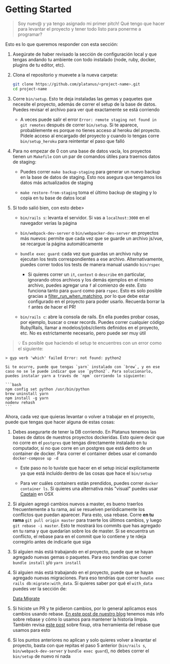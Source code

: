 # Getting Started

> Soy nuev@ y ya tengo asignado mi primer pitch! Qué tengo que hacer para levantar el proyecto y tener todo listo para ponerme a programar?

Esto es lo que queremos responder con esta sección:

1. Asegúrate de haber revisado la sección de configuración local y que tengas andando tu ambiente con todo instalado (node, ruby, docker, plugins de tu editor, etc).

1. Clona el repositorio y muevete a la nueva carpeta:

    ```bash
    git clone https://github.com/platanus/<project-name>.git
    cd project-name
    ```

1. Corre `bin/setup`. Esto te deja instaladas las gemas y paquetes que necesite el proyecto, además de correr el setup de la base de datos. Puedes revisar el archivo para ver qué exactamente se está corriendo

    * A veces puede salir el error `Error: remote staging not found in git remotes` después de correr `bin/setup`. Si te aparece, probablemente es porque no tienes acceso al heroku del proyecto. Pídele acceso al encargado del proyecto y cuando lo tengas corre `bin/setup_heroku` para reintentar el paso que falló

1. Para no empezar de 0 con una base de datos vacía, los proyectos tienen un `Makefile` con un par de comandos útiles para traernos datos de staging:

    * Puedes correr `make backup-staging` para generar un nuevo backup en la base de datos de staging. Esto nos asegura que tengamos los datos más actualizados de staging

    * `make restore-from-staging` toma el último backup de staging y lo copia en tu base de datos local

1. Si todo salió bien, con esto debe>

    * `bin/rails s`: levanta el servidor. Si vas a `localhost:3000` en el navegador verías la página

    * `bin/webpack-dev-server` o `bin/webpacker-dev-server` en proyectos más nuevos: permite que cada vez que se guarde un archivo js/vue, se recargue la página automáticamente

    * `bundle exec guard`: cada vez que guardas un archivo ruby se ejecutan los tests correspondientes a ese archivo. Alternativamente, puedes correr todos los tests de manera manual usando `bin/rspec`

        * Si quieres correr un `it`, `context` o `describe` en particular, ignorando otros archivos y los demás ejemplos en el mismo archivo, puedes agregar una `f` al comienzo de este. Esto funciona tanto para `guard` como para `rspec`. Esto es solo posible gracias a [filter_run_when_matching](https://relishapp.com/rspec/rspec-core/v/3-6/docs/filtering/filter-run-when-matching), por lo que debe estar configurado en el proyecto para poder usarlo. Recuerda borrar la `f` antes de hacer el PR!

    * `bin/rails c`: abre la consola de rails. En ella puedes probar cosas, por ejemplo, buscar o crear records. Puedes correr cualquier código Ruby/Rails, llamar a modelos/jobs/clients definidos en el proyecto, etc. No es estrictamente necesario, pero puede ser muy útil


> 💡 Es posible que haciendo el setup te encuentres con un error como el siguiente:

    > gyp verb 'which' failed Error: not found: python2

    Si te ocurre, puede que tengas `yarn` instalado con `brew`, y en ese caso no se le puede indicar que use `python2`. Para solucionarlo, puedes instalar yarn a través de `npm` corriendo lo siguiente:

    ```bash
    npm config set python /usr/bin/python
    brew uninstall yarn
    npm install -g yarn
    nodenv rehash
    ```



Ahora, cada vez que quieras levantar o volver a trabajar en el proyecto, puede que tengas que hacer alguna de estas cosas:

1. Debes asegurarte de tener la DB corriendo. En Platanus tenemos las bases de datos de nuestros proyectos dockeridas. Esto quiere decir que no corre en el `postgres` que tengas directamente instalado en tu computador, si no que corre en un postgres que está dentro de un container de docker. Para correr el container debes usar el comando `docker-compose up -d`

    * Este paso no lo tuviste que hacer en el setup inicial explícitamente ya que está incluído dentro de las cosas que hace el `bin/setup`

    * Para ver cuáles containers están prendidos, puedes correr `docker container ls`. Si quieres una alternativa más "visual" puedes usar [Captain](https://getcaptain.co/) en OSX

1. Si alguien agregó cambios nuevos a master, es bueno traerlos frecuentemente a tu rama, así se resuelven periódicamente los conflictos que puedan aparecer. Para esto, usa rebase. Corre **en tu rama** `git pull origin master` para traerte los últimos cambios, y luego `git rebase -i master`. Esto te mostrará los commits que has agregado en tu rama y que quedarían sobre los de master. Si se encuentra un conflicto, el rebase para en el commit que lo contiene y te rdeja corregirlo antes de indicarle que siga

1. Si alguien más está trabajando en el proyecto, puede que se hayan agregado nuevas gemas o paquetes. Para eso tendrías que correr `bundle install` y/o `yarn install`

1. Si alguien más está trabajando en el proyecto, puede que se hayan agregado nuevas migraciones. Para eso tendrías que correr `bundle exec rails db:migrate:with_data`. Si quieres saber por qué el `with_data` puedes ver la sección de: 

    [Data Migrate](stack/ruby_rails/data_migrate.md)

1. Si hiciste un PR y te pidieron cambios, por lo general aplicamos esos cambios usando rebase. [En este post de nuestro blog](https://plata.news/blog/manteniendo-la-historia-limpia-usando-git-rebase/) tenemos más info sobre rebase y cómo lo usamos para mantener la historia limpia. También revisa [este post](https://fle.github.io/git-tip-keep-your-branch-clean-with-fixup-and-autosquash.html) sobre fixup, otra herramienta del rebase que usamos para esto

1. Si los puntos anteriores no aplican y solo quieres volver a levantar el proyecto, basta con que repitas el paso 5 anterior (`bin/rails s`, `bin/webpack-dev-server` y `bundle exec guard`), no debes correr el `bin/setup` de nuevo ni nada



